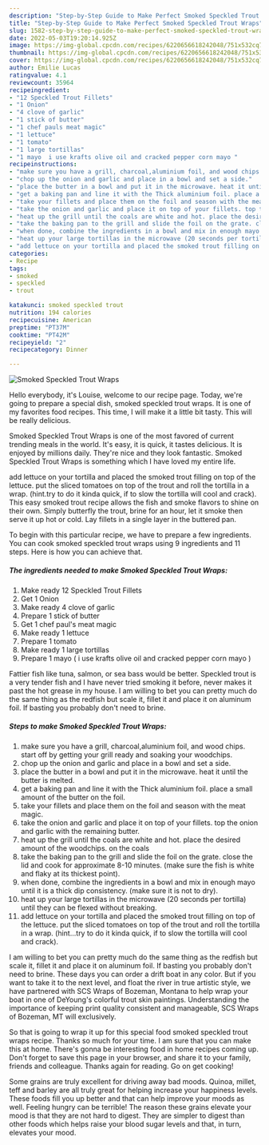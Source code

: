 ```yaml
---
description: "Step-by-Step Guide to Make Perfect Smoked Speckled Trout Wraps"
title: "Step-by-Step Guide to Make Perfect Smoked Speckled Trout Wraps"
slug: 1582-step-by-step-guide-to-make-perfect-smoked-speckled-trout-wraps
date: 2022-05-03T19:20:14.925Z
image: https://img-global.cpcdn.com/recipes/6220656618242048/751x532cq70/smoked-speckled-trout-wraps-recipe-main-photo.jpg
thumbnail: https://img-global.cpcdn.com/recipes/6220656618242048/751x532cq70/smoked-speckled-trout-wraps-recipe-main-photo.jpg
cover: https://img-global.cpcdn.com/recipes/6220656618242048/751x532cq70/smoked-speckled-trout-wraps-recipe-main-photo.jpg
author: Emilie Lucas
ratingvalue: 4.1
reviewcount: 35964
recipeingredient:
- "12 Speckled Trout Fillets"
- "1 Onion"
- "4 clove of garlic"
- "1 stick of butter"
- "1 chef pauls meat magic"
- "1 lettuce"
- "1 tomato"
- "1 large tortillas"
- "1 mayo  i use krafts olive oil and cracked pepper corn mayo "
recipeinstructions:
- "make sure you have a grill, charcoal,aluminium foil, and wood chips. start off by getting your grill ready and soaking your woodchips."
- "chop up the onion and garlic and place in a bowl and set a side."
- "place the butter in a bowl and put it in the microwave. heat it until the butter is melted."
- "get a baking pan and line it with the Thick aluminium foil. place a small amount of the butter on the foil."
- "take your fillets and place them on the foil and season with the meat magic."
- "take the onion and garlic and place it on top of your fillets. top the onion and garlic with the remaining butter."
- "heat up the grill until the coals are white and hot. place the desired amount of the woodchips. on the coals"
- "take the baking pan to the grill and slide the foil on the grate. close the lid and cook for approximate 8-10 minutes. (make sure the fish is white and flaky at its thickest point)."
- "when done, combine the ingredients in a bowl and mix in enough mayo until it is a thick dip consistency. (make sure it is not to dry)."
- "heat up your large tortillas in the microwave (20 seconds per tortilla) until they can be flexed without breaking."
- "add lettuce on your tortilla and placed the smoked trout filling on top of the lettuce. put the sliced tomatoes on top of the trout and roll the tortilla in a wrap. (hint...try to do it kinda quick, if to slow the tortilla will cool and crack)."
categories:
- Recipe
tags:
- smoked
- speckled
- trout

katakunci: smoked speckled trout 
nutrition: 194 calories
recipecuisine: American
preptime: "PT37M"
cooktime: "PT42M"
recipeyield: "2"
recipecategory: Dinner

---
```



![Smoked Speckled Trout Wraps](https://img-global.cpcdn.com/recipes/6220656618242048/751x532cq70/smoked-speckled-trout-wraps-recipe-main-photo.jpg)

Hello everybody, it's Louise, welcome to our recipe page. Today, we're going to prepare a special dish, smoked speckled trout wraps. It is one of my favorites food recipes. This time, I will make it a little bit tasty. This will be really delicious.

Smoked Speckled Trout Wraps is one of the most favored of current trending meals in the world. It's easy, it is quick, it tastes delicious. It is enjoyed by millions daily. They're nice and they look fantastic. Smoked Speckled Trout Wraps is something which I have loved my entire life.

add lettuce on your tortilla and placed the smoked trout filling on top of the lettuce. put the sliced tomatoes on top of the trout and roll the tortilla in a wrap. (hint.try to do it kinda quick, if to slow the tortilla will cool and crack). This easy smoked trout recipe allows the fish and smoke flavors to shine on their own. Simply butterfly the trout, brine for an hour, let it smoke then serve it up hot or cold. Lay fillets in a single layer in the buttered pan.


To begin with this particular recipe, we have to prepare a few ingredients. You can cook smoked speckled trout wraps using 9 ingredients and 11 steps. Here is how you can achieve that.

<!--inarticleads1-->

##### The ingredients needed to make Smoked Speckled Trout Wraps:

1. Make ready 12 Speckled Trout Fillets
1. Get 1 Onion
1. Make ready 4 clove of garlic
1. Prepare 1 stick of butter
1. Get 1 chef paul&#39;s meat magic
1. Make ready 1 lettuce
1. Prepare 1 tomato
1. Make ready 1 large tortillas
1. Prepare 1 mayo ( i use krafts olive oil and cracked pepper corn mayo )


Fattier fish like tuna, salmon, or sea bass would be better. Speckled trout is a very tender fish and I have never tried smoking it before, never makes it past the hot grease in my house. I am willing to bet you can pretty much do the same thing as the redfish but scale it, fillet it and place it on aluminum foil. If basting you probably don&#39;t need to brine. 

<!--inarticleads2-->

##### Steps to make Smoked Speckled Trout Wraps:

1. make sure you have a grill, charcoal,aluminium foil, and wood chips. start off by getting your grill ready and soaking your woodchips.
1. chop up the onion and garlic and place in a bowl and set a side.
1. place the butter in a bowl and put it in the microwave. heat it until the butter is melted.
1. get a baking pan and line it with the Thick aluminium foil. place a small amount of the butter on the foil.
1. take your fillets and place them on the foil and season with the meat magic.
1. take the onion and garlic and place it on top of your fillets. top the onion and garlic with the remaining butter.
1. heat up the grill until the coals are white and hot. place the desired amount of the woodchips. on the coals
1. take the baking pan to the grill and slide the foil on the grate. close the lid and cook for approximate 8-10 minutes. (make sure the fish is white and flaky at its thickest point).
1. when done, combine the ingredients in a bowl and mix in enough mayo until it is a thick dip consistency. (make sure it is not to dry).
1. heat up your large tortillas in the microwave (20 seconds per tortilla) until they can be flexed without breaking.
1. add lettuce on your tortilla and placed the smoked trout filling on top of the lettuce. put the sliced tomatoes on top of the trout and roll the tortilla in a wrap. (hint...try to do it kinda quick, if to slow the tortilla will cool and crack).


I am willing to bet you can pretty much do the same thing as the redfish but scale it, fillet it and place it on aluminum foil. If basting you probably don&#39;t need to brine. These days you can order a drift boat in any color. But if you want to take it to the next level, and float the river in true artistic style, we have partnered with SCS Wraps of Bozeman, Montana to help wrap your boat in one of DeYoung&#39;s colorful trout skin paintings. Understanding the importance of keeping print quality consistent and manageable, SCS Wraps of Bozeman, MT will exclusively. 

So that is going to wrap it up for this special food smoked speckled trout wraps recipe. Thanks so much for your time. I am sure that you can make this at home. There's gonna be interesting food in home recipes coming up. Don't forget to save this page in your browser, and share it to your family, friends and colleague. Thanks again for reading. Go on get cooking!

Some grains are truly excellent for driving away bad moods. Quinoa, millet, teff and barley are all truly great for helping increase your happiness levels. These foods fill you up better and that can help improve your moods as well. Feeling hungry can be terrible! The reason these grains elevate your mood is that they are not hard to digest. They are simpler to digest than other foods which helps raise your blood sugar levels and that, in turn, elevates your mood.
